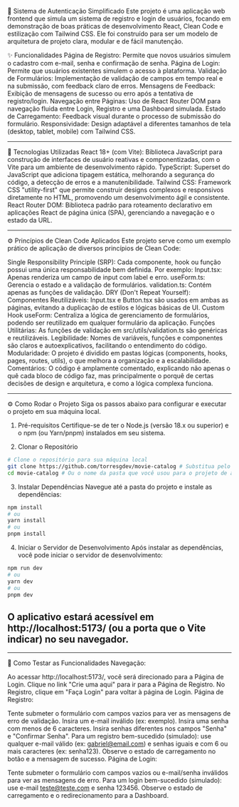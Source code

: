 🔐 Sistema de Autenticação Simplificado
Este projeto é uma aplicação web frontend que simula um sistema de registro e login de usuários, focando em demonstração de boas práticas de desenvolvimento React, Clean Code e estilização com Tailwind CSS. Ele foi construído para ser um modelo de arquitetura de projeto clara, modular e de fácil manutenção.

✨ Funcionalidades
Página de Registro: Permite que novos usuários simulem o cadastro com e-mail, senha e confirmação de senha.
Página de Login: Permite que usuários existentes simulem o acesso à plataforma.
Validação de Formulários: Implementação de validação de campos em tempo real e na submissão, com feedback claro de erros.
Mensagens de Feedback: Exibição de mensagens de sucesso ou erro após a tentativa de registro/login.
Navegação entre Páginas: Uso de React Router DOM para navegação fluida entre Login, Registro e uma Dashboard simulada.
Estado de Carregamento: Feedback visual durante o processo de submissão do formulário.
Responsividade: Design adaptável a diferentes tamanhos de tela (desktop, tablet, mobile) com Tailwind CSS.

---

🚀 Tecnologias Utilizadas
React 18+ (com Vite): Biblioteca JavaScript para construção de interfaces de usuário reativas e componentizadas, com o Vite para um ambiente de desenvolvimento rápido.
TypeScript: Superset do JavaScript que adiciona tipagem estática, melhorando a segurança do código, a detecção de erros e a manutenibilidade.
Tailwind CSS: Framework CSS "utility-first" que permite construir designs complexos e responsivos diretamente no HTML, promovendo um desenvolvimento ágil e consistente.
React Router DOM: Biblioteca padrão para roteamento declarativo em aplicações React de página única (SPA), gerenciando a navegação e o estado da URL.

---

⚙️ Princípios de Clean Code Aplicados
Este projeto serve como um exemplo prático de aplicação de diversos princípios de Clean Code:

Single Responsibility Principle (SRP): Cada componente, hook ou função possui uma única responsabilidade bem definida. Por exemplo:
Input.tsx: Apenas renderiza um campo de input com label e erro.
useForm.ts: Gerencia o estado e a validação de formulários.
validation.ts: Contém apenas as funções de validação.
DRY (Don't Repeat Yourself):
Componentes Reutilizáveis: Input.tsx e Button.tsx são usados em ambas as páginas, evitando a duplicação de estilos e lógicas básicas de UI.
Custom Hook useForm: Centraliza a lógica de gerenciamento de formulários, podendo ser reutilizado em qualquer formulário da aplicação.
Funções Utilitárias: As funções de validação em src/utils/validation.ts são genéricas e reutilizáveis.
Legibilidade: Nomes de variáveis, funções e componentes são claros e autoexplicativos, facilitando o entendimento do código.
Modularidade: O projeto é dividido em pastas lógicas (components, hooks, pages, routes, utils), o que melhora a organização e a escalabilidade.
Comentários: O código é amplamente comentado, explicando não apenas o quê cada bloco de código faz, mas principalmente o porquê de certas decisões de design e arquitetura, e como a lógica complexa funciona.

---

⚙️ Como Rodar o Projeto
Siga os passos abaixo para configurar e executar o projeto em sua máquina local.

1. Pré-requisitos
   Certifique-se de ter o Node.js (versão 18.x ou superior) e o npm (ou Yarn/pnpm) instalados em seu sistema.

2. Clonar o Repositório

```bash
# Clone o repositório para sua máquina local
git clone https://github.com/torresgdev/movie-catalog # Substitua pelo link do seu repositório deste projeto!
cd movie-catalog # Ou o nome da pasta que você usou para o projeto de autenticação
```

3. Instalar Dependências
   Navegue até a pasta do projeto e instale as dependências:

```bash
npm install
# ou
yarn install
# ou
pnpm install
```

4. Iniciar o Servidor de Desenvolvimento
   Após instalar as dependências, você pode iniciar o servidor de desenvolvimento:

```bash
npm run dev
# ou
yarn dev
# ou
pnpm dev
```

## O aplicativo estará acessível em http://localhost:5173/ (ou a porta que o Vite indicar) no seu navegador.

---

🧪 Como Testar as Funcionalidades
Navegação:

Ao acessar http://localhost:5173/, você será direcionado para a Página de Login.
Clique no link "Crie uma aqui" para ir para a Página de Registro.
No Registro, clique em "Faça Login" para voltar à página de Login.
Página de Registro:

Tente submeter o formulário com campos vazios para ver as mensagens de erro de validação.
Insira um e-mail inválido (ex: exemplo).
Insira uma senha com menos de 6 caracteres.
Insira senhas diferentes nos campos "Senha" e "Confirmar Senha".
Para um registro bem-sucedido (simulado): use qualquer e-mail válido (ex: gabriel@email.com) e senhas iguais e com 6 ou mais caracteres (ex: senha123). Observe o estado de carregamento no botão e a mensagem de sucesso.
Página de Login:

Tente submeter o formulário com campos vazios ou e-mail/senha inválidos para ver as mensagens de erro.
Para um login bem-sucedido (simulado): use e-mail teste@teste.com e senha 123456. Observe o estado de carregamento e o redirecionamento para a Dashboard.
